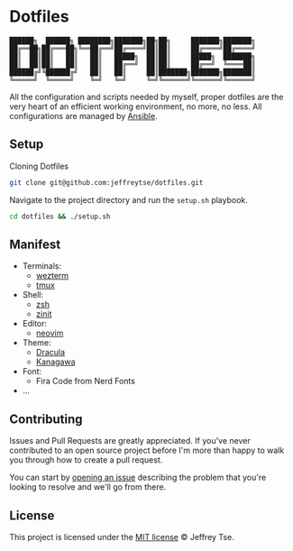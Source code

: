 # Dotfiles

```
██████╗  ██████╗ ████████╗███████╗██╗██╗     ███████╗███████╗
██╔══██╗██╔═══██╗╚══██╔══╝██╔════╝██║██║     ██╔════╝██╔════╝
██║  ██║██║   ██║   ██║   █████╗  ██║██║     █████╗  ███████╗
██║  ██║██║   ██║   ██║   ██╔══╝  ██║██║     ██╔══╝  ╚════██║
██████╔╝╚██████╔╝   ██║   ██║     ██║███████╗███████╗███████║
╚═════╝  ╚═════╝    ╚═╝   ╚═╝     ╚═╝╚══════╝╚══════╝╚══════╝
```

All the configuration and scripts needed by myself, proper dotfiles are the
very heart of an efficient working environment, no more, no less. All
configurations are managed by [Ansible](https://github.com/ansible/ansible).

## Setup

Cloning Dotfiles

```sh
git clone git@github.com:jeffreytse/dotfiles.git
```

Navigate to the project directory and run the `setup.sh` playbook.

```sh
cd dotfiles && ./setup.sh
```

## Manifest

- Terminals:
  - [wezterm](https://github.com/wez/wezterm)
  - [tmux](https://github.com/tmux/tmux)
- Shell:
  - [zsh](https://www.zsh.org/)
  - [zinit](https://github.com/zdharma-continuum/zinit)
- Editor:
  - [neovim](https://github.com/neovim/neovim)
- Theme:
  - [Dracula](https://draculatheme.com/)
  - [Kanagawa](https://github.com/rebelot/kanagawa.nvim)
- Font:
  - Fira Code from Nerd Fonts
- ...


## Contributing

Issues and Pull Requests are greatly appreciated. If you've never contributed to an open source project before I'm more than happy to walk you through how to create a pull request.

You can start by [opening an issue](https://github.com/jeffreytse/dotfiles/issues/new) describing the problem that you're looking to resolve and we'll go from there.


## License

This project is licensed under the [MIT license](https://opensource.org/licenses/mit-license.php) © Jeffrey Tse.
